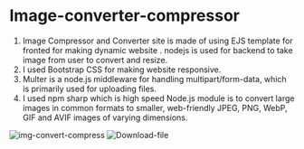 # Image-converter-compressor

1. Image Compressor and Converter site is made of using EJS template for fronted for making dynamic website . nodejs is used for backend to take image from user to convert and resize.
2. I used Bootstrap CSS for making website responsive.
3. Multer is a node.js middleware for handling multipart/form-data, which is primarily used for uploading files.
4. I used npm sharp  which is high speed Node.js module is to convert large images in common formats to smaller, web-friendly JPEG, PNG, WebP, GIF and AVIF images of varying dimensions.


![img-convert-compress](https://user-images.githubusercontent.com/109914851/235419099-1043fe18-cb21-4cf7-a5d1-45f6d6752bfb.png)
![Download-file](https://user-images.githubusercontent.com/109914851/235422815-a6bfe772-03bf-47b3-a436-f993371e5c3f.png)
